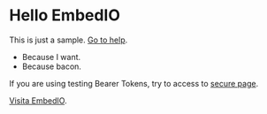 ﻿# Hello EmbedIO

This is just a sample. [Go to help](/help.html).

* Because I want.
* Because bacon.

If you are using testing Bearer Tokens, try to access to [secure page](/secure.html).

[Visita EmbedIO](http://unosquare.github.io/embedio).